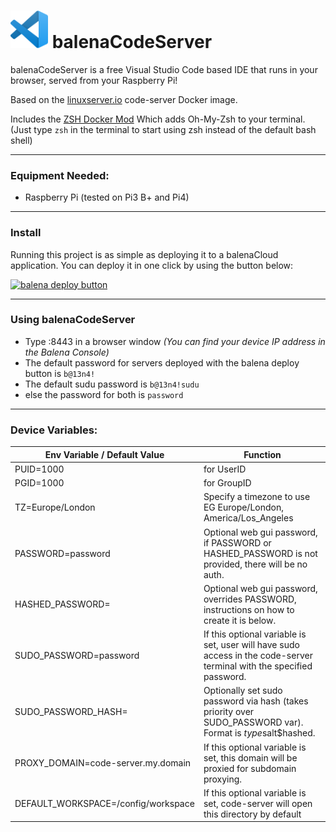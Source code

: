 # <img src="logo.png" alt="vs code logo" width="60" /> balenaCodeServer

balenaCodeServer is a free Visual Studio Code based IDE that runs in your browser, served from your Raspberry Pi!

Based on the [linuxserver.io](https://github.com/linuxserver/docker-code-server) code-server Docker image.

Includes the [ZSH Docker Mod](https://github.com/linuxserver/docker-mods/tree/code-server-zsh) Which adds Oh-My-Zsh to your terminal. (Just type `zsh` in the terminal to start using zsh instead of the default bash shell)

---

### Equipment Needed:
* Raspberry Pi (tested on Pi3 B+ and Pi4)
---
### Install
Running this project is as simple as deploying it to a balenaCloud application. You can deploy it in one click by using the button below:

[![balena deploy button](https://www.balena.io/deploy.svg)](https://dashboard.balena-cloud.com/deploy?repoUrl=https://github.com/SamEureka/balenaCodeServer)

---
### Using balenaCodeServer

* Type <device-ip>:8443 in a browser window _(You can find your device IP address in the Balena Console)_
* The default password for servers deployed with the balena deploy button is `b@13n4!` 
* The default sudu password is `b@13n4!sudu`
* else the password for both is `password`
 

---
### Device Variables:
|Env Variable / Default Value|Function|
|---|---|
|PUID=1000|for UserID|
|PGID=1000|for GroupID|
|TZ=Europe/London| Specify a timezone to use EG Europe/London, America/Los_Angeles|
|PASSWORD=password|Optional web gui password, if PASSWORD or HASHED_PASSWORD is not provided, there will be no auth.|
|HASHED_PASSWORD=|Optional web gui password, overrides PASSWORD, instructions on how to create it is below.|
|SUDO_PASSWORD=password|If this optional variable is set, user will have sudo access in the code-server terminal with the specified password.|
|SUDO_PASSWORD_HASH=|Optionally set sudo password via hash (takes priority over SUDO_PASSWORD var). Format is $type$salt$hashed.|
|PROXY_DOMAIN=code-server.my.domain|If this optional variable is set, this domain will be proxied for subdomain proxying.|
|DEFAULT_WORKSPACE=/config/workspace|If this optional variable is set, code-server will open this directory by default|
